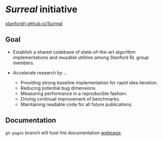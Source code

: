 # ***Surreal*** initiative

[stanfordrl.github.io/Surreal](https://stanfordrl.github.io/Surreal)

## Goal

- Establish a shared codebase of state-of-the-art algorithm implementations and reusable utilities among Stanford RL group members.

- Accelerate research by ...

	- Providing strong baseline implementation for rapid idea iteration.
	- Reducing potential bug dimensions.
	- Measuring performance in a reproducible fashion.
	- Driving continual improvement of benchmarks.
	- Maintaining readable code for all future publications. 


## Documentation

`gh-pages` branch will host the documentation [webpage](https://stanfordrl.github.io/Surreal).
